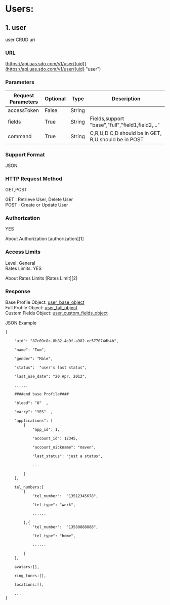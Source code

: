 # Users:

## 1. user

user CRUD uri

### URL 

[https://api.uas.sdo.com/v1/user/{uid}](https://api.uas.sdo.com/v1/user/{uid} "user")


### Parameters      
Request Parameters  |  Optional     |  Type   |  Description       
-------------|-----------|---------|--------
|accessToken		 |  False	     |  String |                     |  
|fields              |  True         |  String |  Fields,support "base","full","field1,field2,..."  
|command             |  True         |  String |  C,R,U,D  C,D should be in GET, R,U should be in POST  


### Support Format  

JSON  

### HTTP Request Method  

GET,POST

GET   : Retrieve User, Delete User  
POST  : Create or Update User  

### Authorization  

YES


About Authorization [authorization][1]  

### Access Limits  

Level: General  
Rates Limits: YES  


About Rates Limits [Rates Limit][2]

### Response  

Base Profile Object:  [user_base_object]   
Full Profile Object:  [user_full_object]   
Custom Fields Object: [user_custom_fields_object]  


JSON Example   


    {

        "uid": "87c09c8c-8b82-4e9f-a982-ec577074db4b",

        "name": "Tom",

        "gender": "Male",

        "status":  "user's last status",

        "last_use_date": "20 Apr, 2012",

        ......

        ####end base Profile####

        "blood": "O"  ,

        "marry": "YES"  ,  

		"applications": [
			{
				"app_id": 1,  
				
				"account_id": 12345,  
				
				"account_nickname": "maven",  
				
				"last_status": "just a status",  
				
				...   
				
			}
		],  

        tel_numbers:[
            {
                "tel_number":  "13512345678",

                "tel_type": "work",

                ......

            },{
                "tel_number":  "13588888888",

                "tel_type": "home",

                ......

            }
        ],

        avatars:[],

        ring_tones:[],

        locations:[],

        ...
    }


 [user_base_object]:user_object.md "user object"
 [user_full_object]:user_object.md "user object"
 [user_custom_fields_object]:user_object.md "user object"
